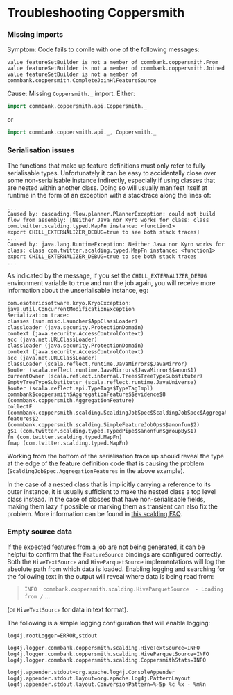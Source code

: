 Troubleshooting Coppersmith
===========================

### Missing imports
Symptom: Code fails to comile with one of the following messages:
```log
value featureSetBuilder is not a member of commbank.coppersmith.From
value featureSetBuilder is not a member of commbank.coppersmith.Joined
value featureSetBuilder is not a member of commbank.coppersmith.CompleteJoinHlFeatureSource
```
Cause: Missing `Coppersmith._` import. Either:
```scala
import commbank.coppersmith.api.Coppersmith._
```
or
```scala
import commbank.coppersmith.api._, Coppersmith._
```

### Serialisation issues

The functions that make up feature definitions must only refer to fully
serialisable types. Unfortunately it can be easy to accidentally close
over some non-serialisable instance indirectly, especially if using
classes that are nested within another class. Doing so will usually
manifest itself at runtime in the form of an exception with a stacktrace
along the lines of:

```
...
Caused by: cascading.flow.planner.PlannerException: could not build flow from assembly: [Neither Java nor Kyro works for class: class com.twitter.scalding.typed.MapFn instance: <function1>
export CHILL_EXTERNALIZER_DEBUG=true to see both stack traces]
...
Caused by: java.lang.RuntimeException: Neither Java nor Kyro works for class: class com.twitter.scalding.typed.MapFn instance: <function1>
export CHILL_EXTERNALIZER_DEBUG=true to see both stack traces
...
```

As indicated by the message, if you set the `CHILL_EXTERNALIZER_DEBUG` environment variable to `true` and run the job again, you will receive more information about the unserialisable instance, eg:

```
com.esotericsoftware.kryo.KryoException: java.util.ConcurrentModificationException
Serialization trace:
classes (sun.misc.Launcher$AppClassLoader)
classloader (java.security.ProtectionDomain)
context (java.security.AccessControlContext)
acc (java.net.URLClassLoader)
classloader (java.security.ProtectionDomain)
context (java.security.AccessControlContext)
acc (java.net.URLClassLoader)
classLoader (scala.reflect.runtime.JavaMirrors$JavaMirror)
$outer (scala.reflect.runtime.JavaMirrors$JavaMirror$$anon$1)
currentOwner (scala.reflect.internal.Trees$TreeTypeSubstituter)
EmptyTreeTypeSubstituter (scala.reflect.runtime.JavaUniverse)
$outer (scala.reflect.api.TypeTags$TypeTagImpl)
commbank$coppersmith$AggregationFeature$$evidence$8 (commbank.coppersmith.AggregationFeature)
collectF (commbank.coppersmith.scalding.ScaldingJobSpec$ScaldingJobSpec$AggregationFeatures$)
features$2 (commbank.coppersmith.scalding.SimpleFeatureJobOps$$anonfun$2)
g$1 (com.twitter.scalding.typed.TypedPipe$$anonfun$groupBy$1)
fn (com.twitter.scalding.typed.MapFn)
fmap (com.twitter.scalding.typed.MapFn)
```

Working from the bottom of the serialisation trace up should reveal the
type at the edge of the feature definition code that is causing the
problem (`ScaldingJobSpec.AggregationFeatures` in the above example).

In the case of a nested class that is implicitly carrying a reference to
its outer instance, it is usually sufficient to make the nested class a
top level class instead. In the case of classes that have
non-serialisable fields, making them lazy if possible or marking
them as transient can also fix the problem. More information can be
found in [this scalding FAQ](https://github.com/twitter/scalding/wiki/Frequently-asked-questions#q-im-getting-a-notserializableexception-on-hadoop-job-submission).


### Empty source data

If the expected features from a job are not being generated, it can be
helpful to confirm that the `FeatureSource` bindings are configured
correctly. Both the `HiveTextSource` and `HiveParquetSource`
implementations will log the absolute path from which data is loaded.
Enabling logging and searching for the following text in the output
will reveal where data is being read from:
> `INFO  commbank.coppersmith.scalding.HiveParquetSource  - Loading from /` ...

(or `HiveTextSource` for data in text format).

The following is a simple logging configuration that will enable logging:

```properties
log4j.rootLogger=ERROR,stdout

log4j.logger.commbank.coppersmith.scalding.HiveTextSource=INFO
log4j.logger.commbank.coppersmith.scalding.HiveParquetSource=INFO
log4j.logger.commbank.coppersmith.scalding.CoppersmithStats=INFO

log4j.appender.stdout=org.apache.log4j.ConsoleAppender
log4j.appender.stdout.layout=org.apache.log4j.PatternLayout
log4j.appender.stdout.layout.ConversionPattern=%-5p %c %x - %m%n
```
